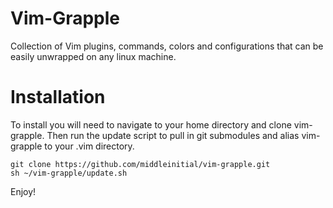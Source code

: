 Vim-Grapple
===========

Collection of Vim plugins, commands, colors and configurations that can be easily unwrapped on any linux machine.

Installation
============
To install you will need to navigate to your home directory and clone vim-grapple. Then run the update script to pull in git submodules and alias vim-grapple to your .vim directory.

    git clone https://github.com/middleinitial/vim-grapple.git
    sh ~/vim-grapple/update.sh

Enjoy!
